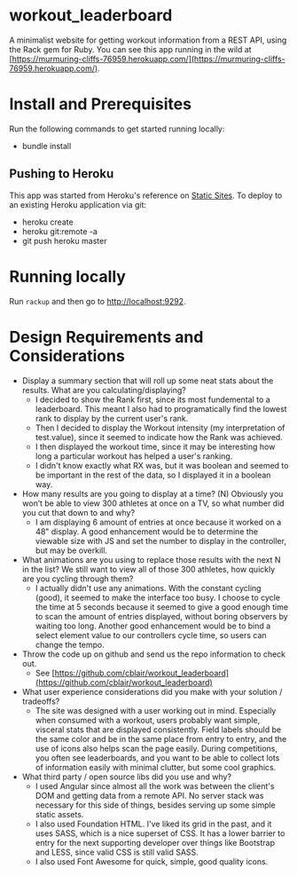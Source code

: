 # workout_leaderboard
A minimalist website for getting workout information from a REST API, using the
Rack gem for Ruby. You can see this app running in the wild at
[https://murmuring-cliffs-76959.herokuapp.com/](https://murmuring-cliffs-76959.herokuapp.com/).

# Install and Prerequisites
Run the following commands to get started running locally:

* bundle install

## Pushing to Heroku
This app was started from Heroku's reference on
[Static Sites](https://devcenter.heroku.com/articles/static-sites-ruby).
To deploy to an existing Heroku application via git:

* heroku create
* heroku git:remote -a <app name>
* git push heroku master

# Running locally
Run `rackup` and then go to [http://localhost:9292](http://localhost:9292).

# Design Requirements and Considerations

* Display a summary section that will roll up some neat stats about the results.
What are you calculating/displaying?
    * I decided to show the Rank first, since its most fundemental to a
    leaderboard. This meant I also had to programatically find the lowest rank
    to display by the current user's rank.
    * Then I decided to display the Workout intensity (my interpretation of
    test.value), since it seemed to indicate how the Rank was achieved.
    * I then displayed the workout time, since it may be interesting how long
    a particular workout has helped a user's ranking.
    * I didn't know exactly what RX was, but it was boolean and seemed to
    be important in the rest of the data, so I displayed it in a boolean way.
* How many results are you going to display at a time? (N) Obviously you won’t be able to view 300 athletes at once on a TV, so what number
did you cut that down to and why?
    * I am displaying 6 amount of entries at once because it worked on a
    48" display. A good enhancement would be to determine the viewable size
    with JS and set the number to display in the controller, but may be
    overkill.
* What animations are you using to replace those results with the next N in the
list? We still want to view all of those 300 athletes, how quickly
are you cycling through them?
    * I actually didn't use any animations. With the constant cycling (good),
    it seemed to make the interface too busy. I choose to cycle the time at 
    5 seconds because it seemed to give a good enough time to scan the amount
    of entries displayed, without boring observers by waiting too long.
    Another good enhancement would be to bind a select element value to
    our controllers cycle time, so users can change the tempo.
* Throw the code up on github and send us the repo information to check out.
    * See [https://github.com/cblair/workout_leaderboard](https://github.com/cblair/workout_leaderboard)
* What user experience considerations did you make with your solution / tradeoffs?
    * The site was designed with a user working out in mind. Especially when
    consumed with a workout, users probably want simple, visceral stats that
    are displayed consistently. Field labels should be the same color and be
    in the same place from entry to entry, and the use of icons also helps
    scan the page easily. During competitions, you often see leaderboards,
    and you want to be able to collect lots of information easily with
    minimal clutter, but some cool graphics.
* What third party / open source libs did you use and why?
    * I used Angular since almost all the work was between the client's DOM
    and getting data from a remote API. No server stack was necessary for this
    side of things, besides serving up some simple static assets.
    * I also used Foundation HTML. I've liked its grid in the past, and it uses
    SASS, which is a nice superset of CSS. It has a lower barrier to entry for
    the next supporting developer over things like Bootstrap and LESS, since 
    valid CSS is still valid SASS.
    * I also used Font Awesome for quick, simple, good quality icons.